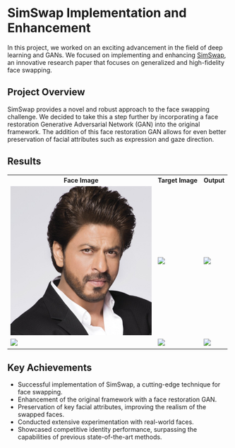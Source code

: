 # SimSwap Implementation and Enhancement

In this project, we worked on an exciting advancement in the field of deep learning and GANs. We focused on implementing and enhancing [SimSwap](https://arxiv.org/abs/2106.06340), an innovative research paper that focuses on generalized and high-fidelity face swapping.

## Project Overview

SimSwap provides a novel and robust approach to the face swapping challenge. We decided to take this a step further by incorporating a face restoration Generative Adversarial Network (GAN) into the original framework. The addition of this face restoration GAN allows for even better preservation of facial attributes such as expression and gaze direction.

## Results

<table>
  <tr>
    <th>Face Image</th>
    <th>Target Image</th>
    <th>Output</th>
  </tr>
  <tr>
   <td><img src="faceswap_examples/srk.jpg" width="320px"/></td>
   <td><img src="https://drive.google.com/uc?id=1TLJhn-xlOetf_LN5AkqRCj-6IUvNd4bt" width="320px"/></td>
   <td><img src="https://drive.google.com/uc?id=1DYC5cN403wMqcGM8E9DoEipckkuCdY3m" width="320px"/></td>
  </tr>
  <tr>
   <td><img src="https://drive.google.com/uc?id=1xyWsN2Hwtb-4QrLbJhHmNA8ac4uiR8gb" width="320px"/></td>
   <td><img src="https://drive.google.com/uc?id=13lyD-uscyi5cJnQP1rivBWyUyE_j1Bd5" width="320px"/></td>
   <td><img src="https://drive.google.com/uc?id=17ImpGEUmFXtqlLUPvyyLSOQTY8Oiuln_" width="320px"/></td>
  </tr>
</table>
  
## Key Achievements

- Successful implementation of SimSwap, a cutting-edge technique for face swapping.
- Enhancement of the original framework with a face restoration GAN.
- Preservation of key facial attributes, improving the realism of the swapped faces.
- Conducted extensive experimentation with real-world faces.
- Showcased competitive identity performance, surpassing the capabilities of previous state-of-the-art methods.


